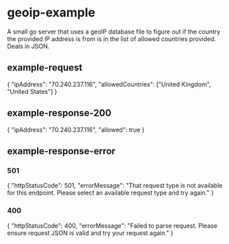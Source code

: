 # geoip-example
A small go server that uses a geoIP database file to figure out if the country the provided IP address is from is in the list of allowed countries provided. Deals in JSON.

## example-request
{
	"ipAddress": "70.240.237.116",
	"allowedCountries": ["United Kingdom", "United States"]
}

## example-response-200
{
  "ipAddress": "70.240.237.116",
  "allowed": true
}

## example-response-error
### 501
{
  "httpStatusCode": 501,
  "errorMessage": "That request type is not available for this endpoint. Please select an available request type and try again."
}

### 400
{
  "httpStatusCode": 400,
  "errorMessage": "Failed to parse request. Please ensure request JSON is valid and try your request again."
}
